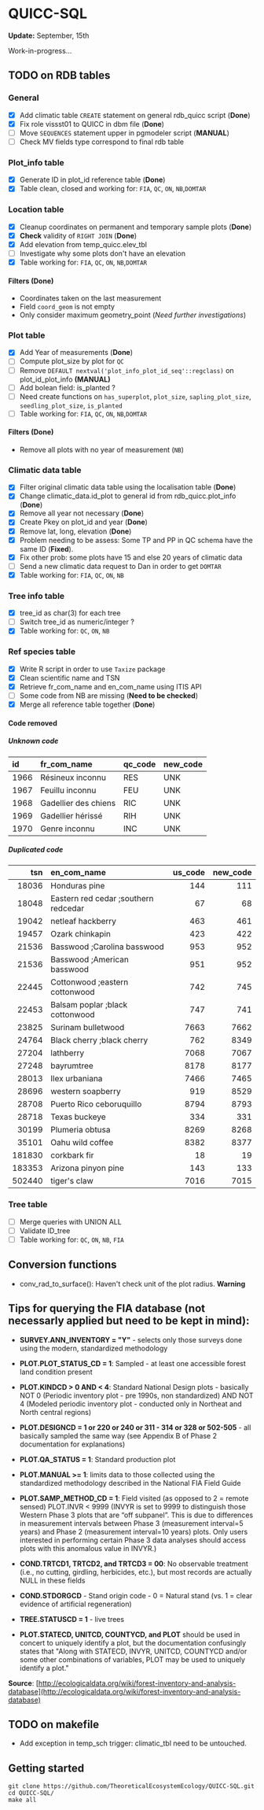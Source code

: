 QUICC-SQL
=========
**Update:** September, 15th

Work-in-progress...

## TODO on RDB tables

### General

- [x] Add climatic table `CREATE` statement on general rdb_quicc script (**Done**)
- [x] Fix role vissst01 to QUICC in dbm file (**Done**)
- [ ] Move `SEQUENCES` statement upper in pgmodeler script (**MANUAL**) 
- [ ] Check MV fields type correspond to final rdb table 

### Plot_info table

- [x] Generate ID in plot_id reference table (**Done**)
- [x] Table clean, closed and working for: `FIA`, `QC`, `ON`, `NB`,`DOMTAR`

### Location table

- [x] Cleanup coordinates on permanent and temporary sample plots  (**Done**)
- [x] **Check** validity of `RIGHT JOIN` (**Done**)
- [x] Add elevation from temp_quicc.elev_tbl
- [ ] Investigate why some plots don't have an elevation
- [x] Table working for: `FIA`, `QC`, `ON`, `NB`,`DOMTAR`

#### **Filters** (**Done**)
 * Coordinates taken on the last measurement
 * Field `coord_geom` is not empty
 * Only consider maximum geometry_point (*Need further investigations*)

### Plot table 

- [x] Add Year of measurements (**Done**)
- [ ] Compute plot_size by plot for `QC`
- [ ] Remove `DEFAULT nextval('plot_info_plot_id_seq'::regclass)` on plot_id_plot_info **(MANUAL)**
- [ ] Add bolean field: is_planted ?
- [ ] Need create functions on `has_superplot`, `plot_size`, `sapling_plot_size`, `seedling_plot_size`, `is_planted`
- [ ] Table working for: `FIA`, `QC`, `ON`, `NB`,`DOMTAR`

#### **Filters** (**Done**)
 * Remove all plots with no year of measurement (`NB`)

### Climatic data table 

- [x] Filter original climatic data table using the localisation table (**Done**)
- [x] Change climatic_data.id_plot to general id from rdb_quicc.plot_info (**Done**)
- [x] Remove all year not necessary (**Done**)
- [x] Create Pkey on plot_id and year (**Done**)
- [x] Remove lat, long, elevation (**Done**)
- [x] Problem needing to be assess: Some TP and PP in QC schema have the same ID (**Fixed**).
- [x] Fix other prob: some plots have 15 and else 20 years of climatic data
- [ ] Send a new climatic data request to Dan in order to get `DOMTAR`
- [x] Table working for: `FIA`, `QC`, `ON`, `NB`

### Tree info table 

- [x] tree_id as char(3) for each tree
- [ ] Switch tree_id as numeric/integer ?
- [x] Table working for: `QC`, `ON`, `NB`

### Ref species table 

- [x] Write R script in order to use `Taxize` package
- [x] Clean scientific name and TSN
- [x] Retrieve fr_com_name and en_com_name using ITIS API
- [ ] Some code from NB are missing (**Need to be checked**)
- [x] Merge all reference table together (**Done**)

#### **Code removed** 

##### Unknown code

|id    |fr_com_name           |**qc_code**  |**new_code**  |
|:-----|:---------------------|:--------|:---------|
|1966  |Résineux inconnu      |RES      |UNK       |
|1967  |Feuillu inconnu       |FEU      |UNK       |
|1968  |Gadellier des chiens  |RIC      |UNK       |
|1969  |Gadellier hérissé     |RIH      |UNK       |
|1970  |Genre inconnu         |INC      |UNK       |

##### Duplicated code

|     tsn|en_com_name                           |  us_code|  new_code|
|-------:|:-------------------------------------|--------:|---------:|
|   18036|Honduras pine                         |      144|       111|
|   18048|Eastern red cedar ;southern redcedar  |       67|        68|
|   19042|netleaf hackberry                     |      463|       461|
|   19457|Ozark chinkapin                       |      423|       422|
|   21536|Basswood ;Carolina basswood           |      953|       952|
|   21536|Basswood ;American basswood           |      951|       952|
|   22445|Cottonwood ;eastern cottonwood        |      742|       745|
|   22453|Balsam poplar ;black cottonwood       |      747|       741|
|   23825|Surinam bulletwood                    |     7663|      7662|
|   24764|Black cherry ;black cherry            |      762|      8349|
|   27204|lathberry                             |     7068|      7067|
|   27248|bayrumtree                            |     8178|      8177|
|   28013|Ilex urbaniana                        |     7466|      7465|
|   28696|western soapberry                     |      919|      8529|
|   28708|Puerto Rico ceboruquillo              |     8794|      8793|
|   28718|Texas buckeye                         |      334|       331|
|   30199|Plumeria obtusa                       |     8269|      8268|
|   35101|Oahu wild coffee                      |     8382|      8377|
|  181830|corkbark fir                          |       18|        19|
|  183353|Arizona pinyon pine                   |      143|       133|
|  502440|tiger's claw                          |     7016|      7015|


### Tree table 

- [ ] Merge queries with UNION ALL
- [ ] Validate ID_tree
- [ ] Table working for: `QC`, `ON`, `NB`, `FIA`

## Conversion functions

- conv_rad_to_surface(): Haven't check unit of the plot radius. **Warning**

## Tips for querying the FIA database (not necessarly applied but need to be kept in mind):


- **SURVEY.ANN_INVENTORY = "Y"** - selects only those surveys done using the modern, standardized methodology

- **PLOT.PLOT_STATUS_CD = 1**: Sampled - at least one accessible forest land condition present

- **PLOT.KINDCD > 0 AND < 4**: Standard National Design plots - basically NOT 0 (Periodic inventory plot - pre 1990s, non standardized) AND NOT 4 (Modeled periodic inventory plot - conducted only in Northeat and North central regions)

- **PLOT.DESIGNCD  = 1 or 220 or 240 or 311 - 314 or 328 or 502-505** - all basically sampled the same way (see Appendix B of Phase 2 documentation for explanations)

- **PLOT.QA_STATUS = 1**: Standard production plot

- **PLOT.MANUAL >= 1**: limits data to those collected using the standardized methodology described in the National FIA Field Guide

- **PLOT.SAMP_METHOD_CD = 1**: Field visited (as opposed to 2 = remote sensed)
PLOT.INVR < 9999 (INVYR is set to 9999 to distinguish those Western Phase 3 plots that are “off subpanel”. This is due to differences in measurement intervals between Phase 3 (measurement interval=5 years) and Phase 2 (measurement interval=10 years) plots. Only users interested in performing certain Phase 3 data analyses should access plots with this anomalous value in INVYR.)

- **COND.TRTCD1, TRTCD2, and TRTCD3 = 00**: No observable treatment (i.e., no cutting, girdling, herbicides, etc.), but most records are actually NULL in these fields

- **COND.STDORGCD** - Stand origin code - 0 = Natural stand (vs. 1 = clear evidence of artificial regeneration)

- **TREE.STATUSCD = 1** - live trees 

- **PLOT.STATECD, UNITCD, COUNTYCD, and PLOT** should be used in concert to uniquely identify a plot, but the documentation confusingly states that "Along with STATECD, INVYR, UNITCD, COUNTYCD and/or some other combinations of variables, PLOT may be used to uniquely identify a plot."

**Source**: [http://ecologicaldata.org/wiki/forest-inventory-and-analysis-database](http://ecologicaldata.org/wiki/forest-inventory-and-analysis-database)

## TODO on makefile

- Add exception in temp_sch trigger: climatic_tbl need to be untouched.

## Getting started

    git clone https://github.com/TheoreticalEcosystemEcology/QUICC-SQL.git
    cd QUICC-SQL/ 
    make all
